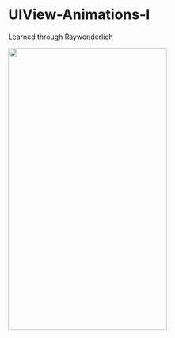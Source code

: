 # UIView-Animations-I
Learned through Raywenderlich

<a href="url"><img src="https://github.com/drawRect/UIView-Animations-I/blob/master/Simulation/Animation_Simulation.gif" align="left" height="568" width="320" ></a>

